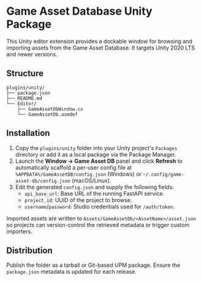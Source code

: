 # Game Asset Database Unity Package

This Unity editor extension provides a dockable window for browsing and
importing assets from the Game Asset Database. It targets Unity 2020 LTS
and newer versions.

## Structure

```
plugins/unity/
├── package.json
├── README.md
└── Editor/
    ├── GameAssetDbWindow.cs
    └── GameAssetDb.asmdef
```

## Installation

1. Copy the `plugins/unity` folder into your Unity project's `Packages`
   directory or add it as a local package via the Package Manager.
2. Launch the **Window → Game Asset DB** panel and click **Refresh** to
   automatically scaffold a per-user config file at
   `%APPDATA%/GameAssetDB/config.json` (Windows) or `~/.config/game-asset-db/config.json`
   (macOS/Linux).
3. Edit the generated `config.json` and supply the following fields:
   - `api_base_url`: Base URL of the running FastAPI service.
   - `project_id`: UUID of the project to browse.
   - `username`/`password`: Studio credentials used for `/auth/token`.

Imported assets are written to `Assets/GameAssetDb/<AssetName>/asset.json` so
projects can version-control the retrieved metadata or trigger custom importers.

## Distribution

Publish the folder as a tarball or Git-based UPM package. Ensure the
`package.json` metadata is updated for each release.
